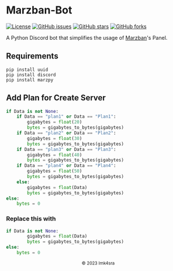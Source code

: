 # Marzban-Bot
[![License](https://img.shields.io/badge/License-MIT-blue.svg)](https://opensource.org/licenses/MIT)
[![GitHub issues](https://img.shields.io/github/issues/Imk4sra/Marzban-Bot)](https://github.com/Imk4sra/Marzban-Bot/issues)
[![GitHub stars](https://img.shields.io/github/stars/Imk4sra/Marzban-Bot)](https://github.com/Imk4sra/Marzban-Bot/stargazers)
[![GitHub forks](https://img.shields.io/github/forks/Imk4sra/Marzban-Bot)](https://github.com/Imk4sra/Marzban-Bot/network)

A Python Discord bot that simplifies the usage of [Marzban](https://github.com/Gozargah/Marzban)'s Panel.

## Requirements
```
pip install uuid
pip install discord
pip install marzpy
```

## Add Plan for Create Server
```python
if Data is not None:
    if Data == "plan1" or Data == "Plan1":
        gigabytes = float(20)
        bytes = gigabytes_to_bytes(gigabytes)
    if Data == "plan2" or Data == "Plan2":
        gigabytes = float(30)
        bytes = gigabytes_to_bytes(gigabytes)
    if Data == "plan3" or Data == "Plan3":
        gigabytes = float(40)
        bytes = gigabytes_to_bytes(gigabytes)
    if Data == "plan4" or Data == "Plan4":
        gigabytes = float(50)
        bytes = gigabytes_to_bytes(gigabytes)
    else:
        gigabytes = float(Data)
        bytes = gigabytes_to_bytes(gigabytes)
else:
    bytes = 0
```
### Replace this with 
```python
if Data is not None:
        gigabytes = float(Data)
        bytes = gigabytes_to_bytes(gigabytes)
else:
    bytes = 0
```

<div align="center">
  <p>
    <sub>© 2023 Imk4sra</sub>
  </p>
</div>
